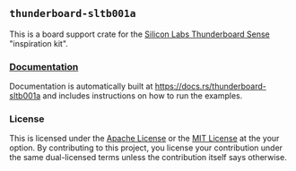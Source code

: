 `thunderboard-sltb001a`
----------------------

This is a board support crate for the [Silicon Labs Thunderboard Sense] "inspiration kit".

### [Documentation](https://docs.rs/thunderboard-sltb001a)

Documentation is automatically built at <https://docs.rs/thunderboard-sltb001a>
and includes instructions on how to run the examples.

### License

This is licensed under the [Apache License] or the [MIT License] at the your
option. By contributing to this project, you license your contribution under
the same dual-licensed terms unless the contribution itself says otherwise.

[Silicon Labs Thunderboard Sense]: https://www.silabs.com/products/development-tools/thunderboard/thunderboard-sense-kit
[Apache License]: http://www.apache.org/licenses/LICENSE-2.0
[MIT License]: http://opensource.org/licenses/MIT
